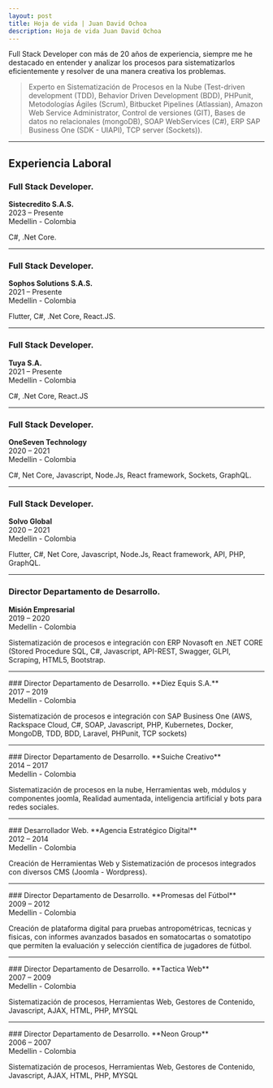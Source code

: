 ```yaml
---
layout: post
title: Hoja de vida | Juan David Ochoa
description: Hoja de vida Juan David Ochoa
---
```

<p class="message">
Full Stack Developer con más de 20 años de experiencia, siempre me he destacado en entender y analizar los procesos para  sistematizarlos eficientemente y resolver de una manera creativa los problemas. 
</p>

<blockquote>
Experto en Sistematización de Procesos en la Nube (Test-driven development (TDD), Behavior Driven Development (BDD), PHPunit, Metodologías Ágiles (Scrum), Bitbucket Pipelines (Atlassian), Amazon Web Service Administrator, Control de versiones (GIT), Bases de datos no relacionales (mongoDB), SOAP WebServices (C#), ERP SAP Business One (SDK - UIAPI), TCP server (Sockets)).
</blockquote>

<hr/>

## Experiencia Laboral

### Full Stack Developer.
**Sistecredito S.A.S.**
<br>
2023 – Presente<br>
Medellin - Colombia<br>

C#, .Net Core.
<hr/>

### Full Stack Developer.
**Sophos Solutions S.A.S.**
<br>
2021 – Presente<br>
Medellin - Colombia<br>

Flutter, C#, .Net Core, React.JS.
<hr/>

### Full Stack Developer.
**Tuya S.A.**
<br>
2021 – Presente<br>
Medellin - Colombia<br>

C#, .Net Core, React.JS
<hr/>

### Full Stack Developer.
**OneSeven Technology**
<br>
2020 – 2021<br>
Medellin - Colombia<br>

C#, Net Core, Javascript, Node.Js, React framework, Sockets, GraphQL.
<hr/>

### Full Stack Developer.
**Solvo Global**
<br>
2020 – 2021<br>
Medellin - Colombia<br>

Flutter, C#, Net Core, Javascript, Node.Js, React framework, API, PHP, GraphQL.
<hr/>

### Director Departamento de Desarrollo.
**Misión Empresarial**
<br>
2019 – 2020<br>
Medellin - Colombia<br>

Sistematización de procesos e integración con ERP Novasoft en .NET CORE (Stored Procedure SQL, C#, Javascript, API-REST, Swagger, GLPI, Scraping, HTML5, Bootstrap.
<hr/>
### Director Departamento de Desarrollo.
**Diez Equis S.A.**
<br>
2017 – 2019<br>
Medellin - Colombia<br>

Sistematización de procesos e integración con SAP Business One (AWS, Rackspace Cloud, C#, SOAP, Javascript, PHP, Kubernetes, Docker, MongoDB, TDD, BDD, Laravel, PHPunit, TCP sockets)
<hr/>
### Director Departamento de Desarrollo.
**Suiche Creativo**
<br>
2014 – 2017<br>
Medellin - Colombia<br>

Sistematización de procesos en la nube, Herramientas web, módulos y componentes joomla, Realidad aumentada, inteligencia artificial y bots para redes sociales.
<hr/>
### Desarrollador Web.
**Agencia Estratégico Digital**
<br>
2012 – 2014<br>
Medellin - Colombia<br>

Creación de Herramientas Web y Sistematización de procesos integrados con diversos CMS (Joomla - Wordpress).
<hr/>
### Director Departamento de Desarrollo.
**Promesas del Fútbol**
<br>
2009 – 2012<br>
Medellin - Colombia<br>

Creación de plataforma digital para pruebas antropométricas, tecnicas y fisicas, con informes avanzados basados en somatocartas o somatotipo que permiten la evaluación y selección científica de jugadores de fútbol.
<hr>
### Director Departamento de Desarrollo.
**Tactica Web**
<br>
2007 – 2009<br>
Medellin - Colombia<br>

Sistematización de procesos, Herramientas Web, Gestores de Contenido, Javascript, AJAX, HTML, PHP, MYSQL
<hr>
### Director Departamento de Desarrollo.
**Neon Group**
<br>
2006 – 2007<br>
Medellin - Colombia<br>

Sistematización de procesos, Herramientas Web, Gestores de Contenido, Javascript, AJAX, HTML, PHP, MYSQL
